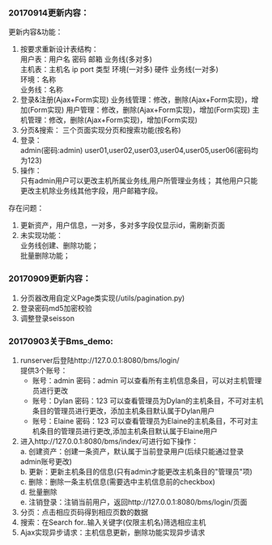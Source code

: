 ### 20170914更新内容：
更新内容&功能：
1. 按要求重新设计表结构：  
用户表：用户名 密码 邮箱 业务线(多对多)  
  主机表：主机名 ip port 类型 环境(一对多) 硬件 业务线(一对多)  
环境：名称  
业务线：名称
2. 登录&注册(Ajax+Form实现)
业务线管理：修改，删除(Ajax+Form实现)，增加(Form实现)
用户管理：修改，删除(Ajax+Form实现)，增加(Form实现)
主机管理：修改，删除(Ajax+Form实现)，增加(Form实现)
3. 分页&搜索：
三个页面实现分页和搜索功能(按名称)
4. 登录：  
admin(密码:admin)
user01,user02,user03,user04,user05,user06(密码均为123)
5. 操作：  
 只有admin用户可以更改主机所属业务线,用户所管理业务线；
其他用户只能更改主机除业务线其他字段，用户邮箱字段。

存在问题：
1. 更新资产，用户信息，一对多，多对多字段仅显示id，需刷新页面
2. 未实现功能：  
业务线创建、删除功能；  
批量删除功能；











### 20170909更新内容：
1. 分页器改用自定义Page类实现(/utils/pagination.py)
2. 登录密码md5加密校验
3. 调整登录seisson

### 20170903关于Bms_demo:
1. runserver后登陆http://127.0.0.1:8080/bms/login/  
  提供3个账号：  
    - 账号：admin  密码：admin 可以查看所有主机信息条目，可以对主机管理员进行更改  
    - 账号：Dylan  密码：123 可以查看管理员为Dylan的主机条目，不可对主机条目的管理员进行更改，添加主机条目默认属于Dylan用户  
    - 账号：Elaine 密码：123 可以查看管理员为Elaine的主机条目，不可对主机条目的管理员进行更改,添加主机条目默认属于Elaine用户
2. 进入http://127.0.0.1:8080/bms/index/可进行如下操作：  
  a. 创建资产：创建一条资产，默认属于当前登录用户(后续只能通过登录admin账号更改)  
  b. 更新：更新主机条目的信息(只有admin才能更改主机条目的"管理员"项)  
  c. 删除：删除一条主机信息(需要选中主机信息前的checkbox)  
  d. 批量删除  
  e. 注销登录：注销当前用户，返回http://127.0.0.1:8080/bms/login/页面
3. 分页：点击相应页码得到相应页数的数据
4. 搜索：在Search for..输入关键字(仅限主机名)筛选相应主机
5. Ajax实现异步请求：主机信息更新，删除功能实现异步请求


